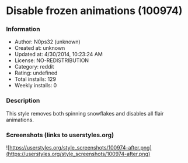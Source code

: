 # Disable frozen animations (100974)

### Information
- Author: N0ps32 (unknown)
- Created at: unknown
- Updated at: 4/30/2014, 10:23:24 AM
- License: NO-REDISTRIBUTION
- Category: reddit
- Rating: undefined
- Total installs: 129
- Weekly installs: 0


### Description
This style removes both spinning snowflakes and disables all flair animations.


### Screenshots (links to userstyles.org)
![https://userstyles.org/style_screenshots/100974-after.png](https://userstyles.org/style_screenshots/100974-after.png)


